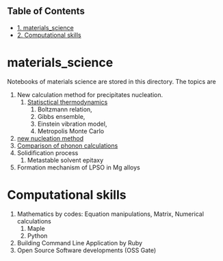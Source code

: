 <div id="table-of-contents">
<h2>Table of Contents</h2>
<div id="text-table-of-contents">
<ul>
<li><a href="#sec-1">1. materials_science</a></li>
<li><a href="#sec-2">2. Computational skills</a></li>
</ul>
</div>
</div>


# materials\_science<a id="sec-1" name="sec-1"></a>

Notebooks of materials science are stored in this directory.
The topics are
1.  New calculation method for precipitates nucleation.
    1.  [Statisctical thermodynamics](statistical_thermo.pdf)
        1.  Boltzmann relation,
        2.  Gibbs ensemble,
        3.  Einstein vibration model,
        4.  Metropolis Monte Carlo
2.  [new nucleation method](nucleation_theory)
3.  [Comparison of phonon calculations](sakaki_master_thesis.pdf)
4.  Solidification process
    1.  Metastable solvent epitaxy
5.  Formation mechanism of LPSO in Mg alloys

# Computational skills<a id="sec-2" name="sec-2"></a>

1.  Mathematics by codes: Equation manipulations, Matrix, Numerical calculations
    1.  Maple
    2.  Python
2.  Building Command Line Application by Ruby
3.  Open Source Software developments (OSS Gate)
